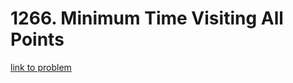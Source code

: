 # 1266. Minimum Time Visiting All Points

[link to problem](https://leetcode.com/problems/minimum-time-visiting-all-points/)
